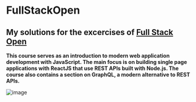 # FullStackOpen
## My solutions for the excercises of [Full Stack Open](https://fullstackopen.com/en/)

**This course serves as an introduction to modern web application development with JavaScript. The main focus is on building single page applications with ReactJS that use REST APIs built with Node.js. The course also contains a section on GraphQL, a modern alternative to REST APIs.**

![image](https://github.com/petalzx/FullStackOpen/assets/96787012/d464bde7-a968-4768-ba2b-6505959f8930)

